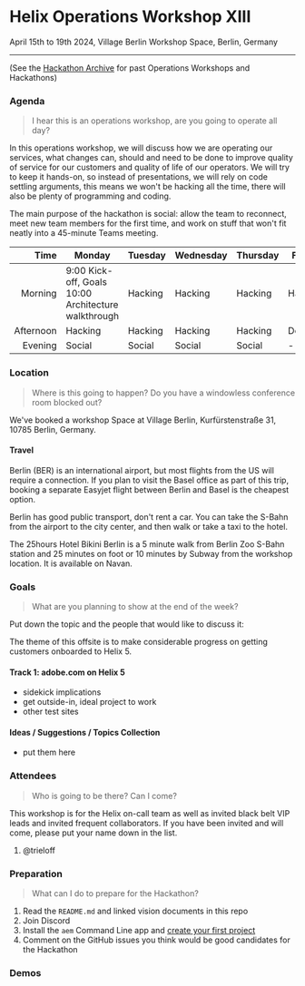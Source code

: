 # Helix Operations Workshop XIII

April 15th to 19th 2024, Village Berlin Workshop Space, Berlin, Germany

---

(See the [Hackathon Archive](./README.md) for past Operations Workshops and Hackathons)

### Agenda

> I hear this is an operations workshop, are you going to operate all day?

In this operations workshop, we will discuss how we are operating our services, what changes can, should and need to be done to
improve quality of service for our customers and quality of life of our operators. We will try to keep it hands-on, so instead
of presentations, we will rely on code settling arguments, this means we won't be hacking all the time, there will also be plenty 
of programming and coding.

The main purpose of the hackathon is social: allow the team to reconnect, meet new team members for the first time, and work on 
stuff that won't fit neatly into a 45-minute Teams meeting.

| Time      | Monday                              | Tuesday           | Wednesday         | Thursday          | Friday            |
| --------: | ----------------------------------- | ----------------- | ----------------- | ----------------- | ----------------- |
|   Morning | 9:00 Kick-off, Goals<br>10:00 Architecture walkthrough | Hacking | Hacking | Hacking | Hacking  |
| Afternoon | Hacking | Hacking | Hacking | Hacking | Demos |
|   Evening | Social                          | Social        | Social        | Social        | -       |

### Location

> Where is this going to happen? Do you have a windowless conference room blocked out?

We've booked a workshop Space at Village Berlin, Kurfürstenstraße 31, 10785 Berlin, Germany.

#### Travel

Berlin (BER) is an international airport, but most flights from the US will require a connection. If you plan to visit the Basel office as part of this trip, booking a separate Easyjet flight between Berlin and Basel is the cheapest option.

Berlin has good public transport, don't rent a car. You can take the S-Bahn from the airport to the city center, and then walk or take a taxi to the hotel.

The 25hours Hotel Bikini Berlin is a 5 minute walk from Berlin Zoo S-Bahn station and 25 minutes on foot or 10 minutes by Subway from the workshop location. It is available on Navan.

### Goals

> What are you planning to show at the end of the week?

Put down the topic and the people that would like to discuss it:

The theme of this offsite is to make considerable progress on getting customers onboarded to Helix 5.

#### Track 1: adobe.com on Helix 5
- sidekick implications
- get outside-in, ideal project to work
- other test sites

#### Ideas / Suggestions / Topics Collection
- put them here


### Attendees

> Who is going to be there? Can I come?

This workshop is for the Helix on-call team as well as invited black belt VIP leads and invited frequent collaborators.
If you have been invited and will come, please put your name down in the list.

1. @trieloff

### Preparation

> What can I do to prepare for the Hackathon?

1. Read the `README.md` and linked vision documents in this repo
2. Join Discord
3. Install the `aem` Command Line app and [create your first project](https://www.aem.live/tutorial)
4. Comment on the GitHub issues you think would be good candidates for the Hackathon

### Demos
